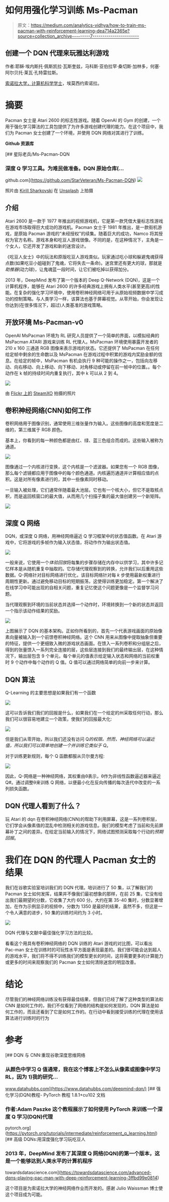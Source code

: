 # 如何用强化学习训练 Ms-Pacman

> 原文：<https://medium.com/analytics-vidhya/how-to-train-ms-pacman-with-reinforcement-learning-dea714a2365e?source=collection_archive---------7----------------------->

## 创建一个 DQN 代理来玩雅达利游戏

作者:耶稣·埃内斯托·佩斯凯拉·瓦斯奎兹，马科斯·亚伯拉罕·桑切斯·加林多，何塞·阿尔贝托·莱瓦·孔特雷拉斯。

[索诺拉大学，计算机科学学士](https://cc.unison.mx/)，埃莫西约索诺拉。

# 摘要

Pacman 女士是 Atari 2600 的标志性游戏。随着 OpenAI 的 Gym 的创建，一个用于强化学习算法的工具包提供了为许多游戏创建代理的能力。在这个项目中，我们为 Pacman 女士创建了一个环境，并使用 DQN 网络对其进行了训练。

**Github 资源库**

[](https://github.com/StarVeteran/Ms-Pacman-DQN) [## 星际老兵/Ms-Pacman-DQN

### 深度 Q 学习工具。为难民做准备。DQN 原始仓库(…

github.com](https://github.com/StarVeteran/Ms-Pacman-DQN) ![](img/8f29846aab4698135c9e6d46e4a443e8.png)

照片由 [Kirill Sharkovski](https://unsplash.com/@sharkovski?utm_source=medium&utm_medium=referral) 在 [Unsplash](https://unsplash.com?utm_source=medium&utm_medium=referral) 上拍摄

## 介绍

Atari 2600 是一款于 1977 年推出的视频游戏机，它是第一款凭借大量标志性游戏在游戏市场取得巨大成功的游戏机。Pacman 女士于 1981 年推出，是一款街机游戏，是原始 Pacman 游戏的“未经授权”的续集。随着巨大的成功，Namco 将其授权为官方名称。游戏本身和吃豆人游戏很像。不同的是，在这种情况下，主角是一个女人，它还开发了游戏和新的迷宫设计。

《吃豆人女士》中的玩法和原版吃豆人游戏类似。玩家通过吃小球和躲避鬼魂获得点数(如果吃豆小姐碰到了鬼魂，它将失去一条命)。迷宫里还有更大的球，那就是*助推器*(动力球)，让鬼魂蓝一段时间，让它们被吃掉以获得加分。

2013 年，DeepMind 发布了第一个版本的 Deep Q-Network (DQN)，这是一个计算机程序，能够在 Atari 2600 的许多经典游戏上拥有人类水平(甚至更高)的性能。在复杂的强化学习环境中，使用卷积神经网络可用于从原始视频数据中学习成功的控制策略。与人类学习一样，该算法也基于屏幕视觉。从零开始，你会发现让你达到(在很多情况下，超过)人类基准的游戏策略。

## 开放环境 Ms-Pacman-v0

OpenAI MsPacman 环境为 RL 研究人员提供了一个简单的界面，以模拟经典的 MsPacman ATARI 游戏来训练 RL 代理人。MsPacman 环境使用暴露开发者的 210 x 160 三通道 RGB 图像来表示游戏的状态。它还提供了 MsPacman 在任何给定帧中剩余的生命数以及 MsPacman 在游戏过程中积累的游戏内奖励金额的信息。在给定的帧中，MsPacman 有机会执行 9 种可能的操作之一，包括向左移动、向右移动、向上移动、向下移动、对角移动或停留在前一帧中的位置。。每个动作在 k 帧的持续时间内重复执行，其中 k 可以从 2 到 4。

![](img/27af48071378e57a180a863fb60d677f.png)

由 [Flickr 上的](https://www.flickr.com/) [SteamXO](https://www.flickr.com/photos/158561476@N06) 拍摄的照片

## 卷积神经网络(CNN)如何工作

卷积网络用于图像识别，通常使用三维张量作为输入。这些图像的高度和宽度是二维的，第三维属于 RGB 颜色。

基本上，你看到的每一种颜色都是由红、绿、蓝三色组合而成的。这些输入被称为通道。

![](img/d8fca6307c081206829c59ed83b7ae11.png)

图像通过一个内核进行变换，这个内核是一个滤波器。如果您有一个 RGB 图像，那么每个滤镜都应用于图像中的每个颜色通道。内核遍历通道并计算相应值的点积。这是对所有像素进行的，其中一些像素同时移动。

一旦输入被处理，它们通常伴随着最大池层。它也有一个核大小，但它不是取核点积，而是返回核窗口的最大值，从而用几个扫描子集的最大值创建另一个新矩阵。

![](img/bb9e96069df0e1b0b7b5ae8d438d5904.png)

## 深度 Q 网络

DQN，或深度 Q 网络，用神经网络逼近 Q 学习框架中的状态值函数。在 Atari 游戏中，它将游戏的多帧作为输入状态值，将动作作为输出状态值。

![](img/b0e0b11af065b75da192dc22042fde61.png)

一般来说，它使用一个*体验回放*将每集的步骤存储在内存中以供学习，其中许多记忆样本是从随机重复中抽取的。它存储代理观察到的转换，允许我们以后重用这些数据。Q-网络针对目标网络进行优化，该目标网络针对每 *k* 步使用最新权重进行周期性更新。通过避免移动目标的短期振荡，这使得训练更加稳定。第一个解决了在线学习中可能出现的自相关问题，重复记忆使这个问题更像是一个监督学习问题。

当代理观察到环境的当前状态并选择一个动作时，环境转换到一个新的状态并返回一个指示该动作结果的奖励。

![](img/ff5c80b0363edb098e758ca419043a60.png)

上图展示了 DQN 的基本架构。正如你所看到的，首先一个代表游戏画面的原始像素向量被输入到一个前馈卷积神经网络。这个 CNN 用来从图像中提取抽象但重要的特征，提供一个更细致入微的游戏状态画面。在馈入一系列卷积和分组层之后，得到的张量馈入一系列完全连接的层，这些层连接到我们的最终输出层，在这种情况下，输出层包含 9 个单元，每个单元的值表示给定输入状态和网络的当前权重时 9 个动作中每个动作的 Q 值。Q 值可以通过网络简单的向前一步来计算。

## DQN 算法

Q-Learning 的主要思想是如果我们有一个函数

![](img/655b21f7a6b600ca944d72db0362d48e.png)

这可以告诉我们我们的回报是什么，如果我们在一个给定的州采取任何行动，那么我们可以很容易地建立一个政策，使我们的回报最大化:

![](img/9de227ea8ea72827bd6506d1ebd1a89b.png)

但是我们从零开始，所以我们还没有访问 Q*的权限。然而，神经网络可以逼近值，所以我们可以简单地创建一个并训练它类似于 Q*。

对于训练更新规则，每个 Q 函数都服从贝尔曼方程:

![](img/ad8a34a96cb7c2d5cf0f0e7522e295e0.png)

因此，Q-网络是一种神经网络，其权重由θ表示，θ作为非线性函数逼近器来逼近 Q#。通过调整θ来训练 Q 网络，以便最小化在反向传播的每次迭代中改变的一系列损失函数。

## DQN 代理人看到了什么？

玩 Atari 的 dqn 在卷积神经网络(CNN)的帮助下利用屏幕，这是一系列卷积层，它们学会从像素值的混乱中检测相关的游戏信息。我们的模型考虑了当前和先前屏幕补丁之间的差异。在给定当前输入的情况下，网络试图预测采取每个行动的*预期回报*。

# 我们在 DQN 的代理人 Pacman 女士的结果

我们在谷歌实验室培训我们的 DQN 代理。培训进行了 50 集，以了解我们的 Pacman 女士如何发挥，结果并不像我们最初想象的那样，在前 25 集，它没有给出我们最期望的分数，它收集了大约 600 分。大约在第 35-40 集时，分数显著增加，在作为示例显示的视频中，分数为 1350 是最好的结果，虽然不多，但这是一个令人满意的进步，50 集的训练时间约为 3 小时。

![](img/723a7d8e9bdb3483c3a54a872692f70b.png)

DQN 代理与文献中最佳强化学习方法的比较。

看看这个用具有卷积神经网络的 DQN 训练的 Atari 游戏的对比图，可以看出 Pac-man 女士在训练时的可玩性水平方面是表现最差的。我们很可能会达到超人的游戏水平，我们将不得不训练我们的模型更长的时间，这将需要更多的计算能力或更多的时间来观察我们的 Pacman 女士如何清除迷宫的明显改善。

# 结论

尽管我们的神经网络训练没有获得最佳结果，但我们已经了解了这种类型的算法和 CNN 是如何工作的，我们不仅看到了网络的结构是如何发现的，DQN 算法是如何工作的，而且还看到了它是如何工作的。在行动中看到接受训练的代理在使用该算法进行训练时的行为

# 参考

[](https://www.datahubbs.com/deepmind-dqn/) [## DQN 与 CNN:重现谷歌深度思维网络

### 从颜色中学习 Q 值通常，我在这个博客上不怎么从像素或图像中学习 RL，因为 1)我的研究…

www.datahubbs.com](https://www.datahubbs.com/deepmind-dqn/) [](https://pytorch.org/tutorials/intermediate/reinforcement_q_learning.html) [## 强化学习(DQN)教程- PyTorch 教程 1.8.1+cu102 文档

### 作者:Adam Paszke 这个教程展示了如何使用 PyTorch 来训练一个深度 Q 学习(DQN)代理

pytorch.org](https://pytorch.org/tutorials/intermediate/reinforcement_q_learning.html) [](https://towardsdatascience.com/advanced-dqns-playing-pac-man-with-deep-reinforcement-learning-3ffbd99e0814) [## 高级 DQNs:用深度强化学习玩吃豆人

### 2013 年，DeepMind 发布了其深度 Q 网络(DQN)的第一个版本，这是一个能够达到人类水平的计算机程序

towardsdatascience.com](https://towardsdatascience.com/advanced-dqns-playing-pac-man-with-deep-reinforcement-learning-3ffbd99e0814) 

这个项目是为索诺拉大学的神经网络作业而开发的。感谢 Julio Waissman 博士使这个项目成为可能。